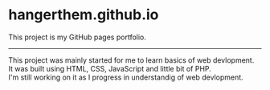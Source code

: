 # hangerthem.github.io
This project is my GitHub pages portfolio.
<hr>
This project was mainly started for me to learn basics of web devlopment.<br>
It was built using HTML, CSS, JavaScript and little bit of PHP.<br>
I'm still working on it as I progress in understandig of web devlopment.